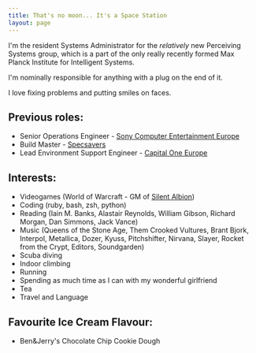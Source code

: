 ```yaml
---
title: That's no moon... It's a Space Station
layout: page
---
```


I'm the resident Systems Administrator for the *relatively* new Perceiving Systems group, which is a part of the only really recently formed Max Planck Institute for Intelligent Systems.

I'm nominally responsible for anything with a plug on the end of it. 

I love fixing problems and putting smiles on faces.

## Previous roles:
- Senior Operations Engineer - [Sony Computer Entertainment Europe](http://www.playstation.co.uk)
- Build Master - [Specsavers](http://www.specsavers.co.uk)
- Lead Environment Support Engineer - [Capital One Europe](http://www.capitalone.co.uk)

## Interests:
- Videogames (World of Warcraft - GM of [Silent Albion](http://eu.battle.net/wow/en/guild/steamwheedle-cartel/Silent%20Albion/))
- Coding (ruby, bash, zsh, python)
- Reading (Iain M. Banks, Alastair Reynolds, William Gibson, Richard Morgan, Dan Simmons, Jack Vance)
- Music (Queens of the Stone Age, Them Crooked Vultures, Brant Bjork, Interpol, Metallica, Dozer, Kyuss, Pitchshifter, Nirvana, Slayer, Rocket from the Crypt, Editors, Soundgarden)
- Scuba diving
- Indoor climbing
- Running
- Spending as much time as I can with my wonderful girlfriend
- Tea
- Travel and Language

## Favourite Ice Cream Flavour:
- Ben&Jerry's Chocolate Chip Cookie Dough
